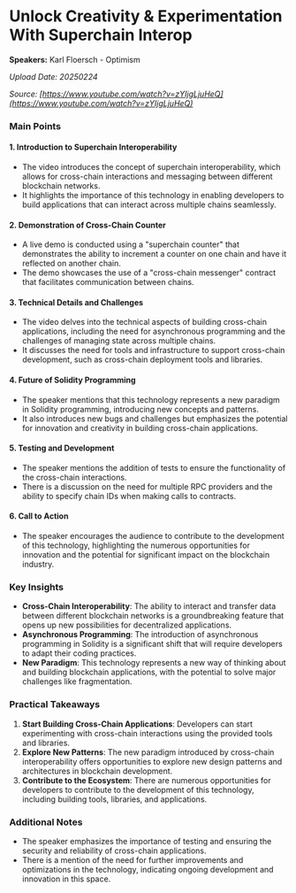 # Unlock Creativity & Experimentation With Superchain Interop

**Speakers:** Karl Floersch - Optimism


*Upload Date: 20250224*

*Source: [https://www.youtube.com/watch?v=zYIjgLjuHeQ](https://www.youtube.com/watch?v=zYIjgLjuHeQ)*

### Main Points

#### 1. Introduction to Superchain Interoperability
- The video introduces the concept of superchain interoperability, which allows for cross-chain interactions and messaging between different blockchain networks.
- It highlights the importance of this technology in enabling developers to build applications that can interact across multiple chains seamlessly.

#### 2. Demonstration of Cross-Chain Counter
- A live demo is conducted using a "superchain counter" that demonstrates the ability to increment a counter on one chain and have it reflected on another chain.
- The demo showcases the use of a "cross-chain messenger" contract that facilitates communication between chains.

#### 3. Technical Details and Challenges
- The video delves into the technical aspects of building cross-chain applications, including the need for asynchronous programming and the challenges of managing state across multiple chains.
- It discusses the need for tools and infrastructure to support cross-chain development, such as cross-chain deployment tools and libraries.

#### 4. Future of Solidity Programming
- The speaker mentions that this technology represents a new paradigm in Solidity programming, introducing new concepts and patterns.
- It also introduces new bugs and challenges but emphasizes the potential for innovation and creativity in building cross-chain applications.

#### 5. Testing and Development
- The speaker mentions the addition of tests to ensure the functionality of the cross-chain interactions.
- There is a discussion on the need for multiple RPC providers and the ability to specify chain IDs when making calls to contracts.

#### 6. Call to Action
- The speaker encourages the audience to contribute to the development of this technology, highlighting the numerous opportunities for innovation and the potential for significant impact on the blockchain industry.

### Key Insights

- **Cross-Chain Interoperability**: The ability to interact and transfer data between different blockchain networks is a groundbreaking feature that opens up new possibilities for decentralized applications.
- **Asynchronous Programming**: The introduction of asynchronous programming in Solidity is a significant shift that will require developers to adapt their coding practices.
- **New Paradigm**: This technology represents a new way of thinking about and building blockchain applications, with the potential to solve major challenges like fragmentation.

### Practical Takeaways

1. **Start Building Cross-Chain Applications**: Developers can start experimenting with cross-chain interactions using the provided tools and libraries.
2. **Explore New Patterns**: The new paradigm introduced by cross-chain interoperability offers opportunities to explore new design patterns and architectures in blockchain development.
3. **Contribute to the Ecosystem**: There are numerous opportunities for developers to contribute to the development of this technology, including building tools, libraries, and applications.

### Additional Notes

- The speaker emphasizes the importance of testing and ensuring the security and reliability of cross-chain applications.
- There is a mention of the need for further improvements and optimizations in the technology, indicating ongoing development and innovation in this space.